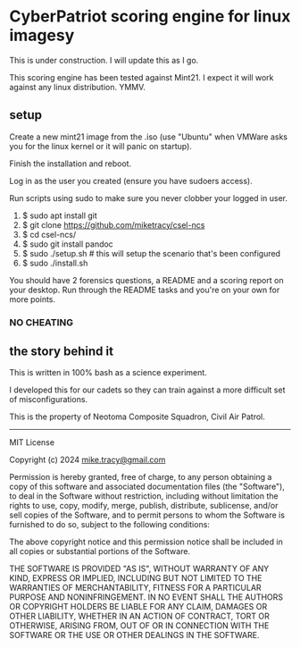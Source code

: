 # CyberPatriot scoring engine for linux imagesy

This is under construction. I will update this as I go.

This scoring engine has been tested against Mint21. I expect it will work 
against any linux distribution. YMMV.

## setup

Create a new mint21 image from the .iso (use "Ubuntu" when VMWare asks you for 
the linux kernel or it will panic on startup).

Finish the installation and reboot.

Log in as the user you created (ensure you have sudoers access).

Run scripts using sudo to make sure you never clobber your logged in user.

1. $ sudo apt install git
2. $ git clone https://github.com/miketracy/csel-ncs
3. $ cd csel-ncs/
4. $ sudo git install pandoc
5. $ sudo ./setup.sh # this will setup the scenario that's been configured
6. $ sudo ./install.sh

You should have 2 forensics questions, a README and a scoring report on your 
desktop. Run through the README tasks and you're on your own for more points.

### NO CHEATING

## the story behind it

This is written in 100% bash as a science experiment.

I developed this for our cadets so they can train against a more difficult 
set of misconfigurations.

This is the property of Neotoma Composite Squadron, Civil Air Patrol.

----

MIT License

Copyright (c) 2024 mike.tracy@gmail.com

Permission is hereby granted, free of charge, to any person obtaining a copy 
of this software and associated documentation files (the "Software"), to deal 
in the Software without restriction, including without limitation the rights 
to use, copy, modify, merge, publish, distribute, sublicense, and/or sell 
copies of the Software, and to permit persons to whom the Software is 
furnished to do so, subject to the following conditions:

The above copyright notice and this permission notice shall be included in 
all copies or substantial portions of the Software.

THE SOFTWARE IS PROVIDED "AS IS", WITHOUT WARRANTY OF ANY KIND, EXPRESS OR 
IMPLIED, INCLUDING BUT NOT LIMITED TO THE WARRANTIES OF MERCHANTABILITY, 
FITNESS FOR A PARTICULAR PURPOSE AND NONINFRINGEMENT. IN NO EVENT SHALL THE 
AUTHORS OR COPYRIGHT HOLDERS BE LIABLE FOR ANY CLAIM, DAMAGES OR OTHER 
LIABILITY, WHETHER IN AN ACTION OF CONTRACT, TORT OR OTHERWISE, ARISING FROM, 
OUT OF OR IN CONNECTION WITH THE SOFTWARE OR THE USE OR OTHER DEALINGS IN THE 
SOFTWARE.
